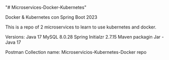 "# Microservices-Docker-Kubernetes" 

Docker & Kubernetes con Spring Boot 2023

This is a repo of 2 microservices to learn to use kubernetes and docker.

Versions:
Java 17
MySQL 8.0.28
Spring Initialzr 2.7.15 Maven packagin Jar - Java 17

Postman Collection name: Microservicios-Kubernetes-Docker repo


